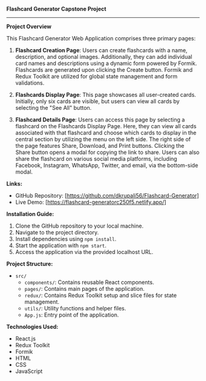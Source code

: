 **Flashcard Generator Capstone Project**

---

**Project Overview**

This Flashcard Generator Web Application comprises three primary pages:

1. **Flashcard Creation Page**: Users can create flashcards with a name, description, and optional images. Additionally, they can add individual card names and descriptions using a dynamic form powered by Formik. Flashcards are generated upon clicking the Create button. Formik and Redux Toolkit are utilized for global state management and form validations.

2. **Flashcards Display Page**: This page showcases all user-created cards. Initially, only six cards are visible, but users can view all cards by selecting the "See All" button.

3. **Flashcard Details Page**: Users can access this page by selecting a flashcard on the Flashcards Display Page. Here, they can view all cards associated with that flashcard and choose which cards to display in the central section by utilizing the menu on the left side. The right side of the page features Share, Download, and Print buttons. Clicking the Share button opens a modal for copying the link to share. Users can also share the flashcard on various social media platforms, including Facebook, Instagram, WhatsApp, Twitter, and email, via the bottom-side modal.

**Links:**
- GitHub Repository: [https://github.com/dkrupali56/Flashcard-Generator]
- Live Demo: [https://flashcard-generatorc250f5.netlify.app/]

**Installation Guide:**
1. Clone the GitHub repository to your local machine.
2. Navigate to the project directory.
3. Install dependencies using `npm install`.
4. Start the application with `npm start`.
5. Access the application via the provided localhost URL.

**Project Structure:**
- `src/`
  - `components/`: Contains reusable React components.
  - `pages/`: Contains main pages of the application.
  - `redux/`: Contains Redux Toolkit setup and slice files for state management.
  - `utils/`: Utility functions and helper files.
  - `App.js`: Entry point of the application.

**Technologies Used:**
- React.js
- Redux Toolkit
- Formik
- HTML
- CSS
- JavaScript

